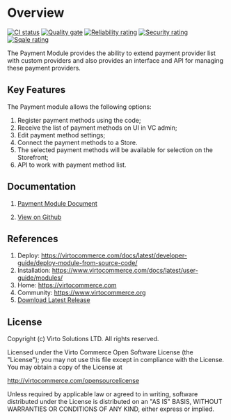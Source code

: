 # Overview

[![CI status](https://github.com/VirtoCommerce/vc-module-payment/workflows/Module%20CI/badge.svg?branch=dev)](https://github.com/VirtoCommerce/vc-module-payment/actions?query=workflow%3A"Module+CI") [![Quality gate](https://sonarcloud.io/api/project_badges/measure?project=VirtoCommerce_vc-module-payment&metric=alert_status&branch=dev)](https://sonarcloud.io/dashboard?id=VirtoCommerce_vc-module-payment) [![Reliability rating](https://sonarcloud.io/api/project_badges/measure?project=VirtoCommerce_vc-module-payment&metric=reliability_rating&branch=dev)](https://sonarcloud.io/dashboard?id=VirtoCommerce_vc-module-payment) [![Security rating](https://sonarcloud.io/api/project_badges/measure?project=VirtoCommerce_vc-module-payment&metric=security_rating&branch=dev)](https://sonarcloud.io/dashboard?id=VirtoCommerce_vc-module-payment) [![Sqale rating](https://sonarcloud.io/api/project_badges/measure?project=VirtoCommerce_vc-module-payment&metric=sqale_rating&branch=dev)](https://sonarcloud.io/dashboard?id=VirtoCommerce_vc-module-payment)


The Payment Module provides the ability to extend payment provider list with custom providers and also provides an interface and API for managing these payment providers.

## Key Features
The Payment module allows the following options:

1. Register payment methods using the code;
1. Receive the list of payment methods on UI in VC admin;
1. Edit payment method settings;
1. Connect the payment methods to a Store.
1. The selected payment methods will be available for selection on the Storefront;
1. API to work with payment method list.

## Documentation

1. [Payment Module Document](src/docs/index.md)

1. [View on Github](https://github.com/VirtoCommerce/vc-module-payment)

## References

1. Deploy: https://virtocommerce.com/docs/latest/developer-guide/deploy-module-from-source-code/
1. Installation: https://www.virtocommerce.com/docs/latest/user-guide/modules/
1. Home: https://virtocommerce.com
1. Community: https://www.virtocommerce.org
1. [Download Latest Release](https://github.com/VirtoCommerce/vc-module-payment/releases)

## License
Copyright (c) Virto Solutions LTD. All rights reserved.

Licensed under the Virto Commerce Open Software License (the "License"); you may not use this file except in compliance with the License. You may obtain a copy of the License at

http://virtocommerce.com/opensourcelicense

Unless required by applicable law or agreed to in writing, software distributed under the License is distributed on an "AS IS" BASIS, WITHOUT WARRANTIES OR CONDITIONS OF ANY KIND, either express or implied.
